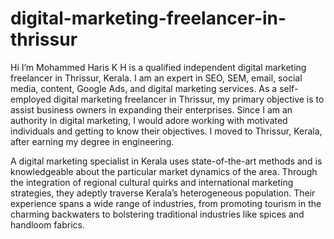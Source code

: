 # digital-marketing-freelancer-in-thrissur
Hi I’m  Mohammed Haris K H is a qualified independent digital marketing freelancer in Thrissur, Kerala.  I am an  expert in SEO, SEM, email, social media, content, Google Ads, and digital marketing services.
As a self-employed digital marketing freelancer in Thrissur, my primary objective is to assist business owners in expanding their enterprises.
Since I am an authority in digital marketing, I would adore working with motivated individuals and getting to know their objectives. I moved to Thrissur, Kerala, after earning my degree in engineering.

A digital marketing specialist in Kerala uses state-of-the-art methods and is knowledgeable about the particular market dynamics of the area. Through the integration of regional cultural quirks and international marketing strategies, they adeptly traverse Kerala’s heterogeneous population. Their experience spans a wide range of industries, from promoting tourism in the charming backwaters to bolstering traditional industries like spices and handloom fabrics. 
